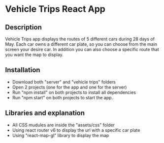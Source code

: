 # Vehicle Trips React App

## Description

Vehicle Trips app displays the routes of 5 different cars during 28 days of May.
Each car owns a different car plate, so you can choose from the main screen your desire car.
In addition you can also choose a specific route that you want the map to display.

## Installation
- Download both "server" and "vehicle trips" folders
- Open 2 projects (one for the app and one for the server)
- Run "npm install" on both projects to install all dependencies
- Run "npm start" on both projects to start the app.

## Libraries and explanation
- All CSS mudules are inside the "assets/css" folder
- Using react router v6 to display the url with a specific car plate
- Using "react-map-gl" library to display the map
